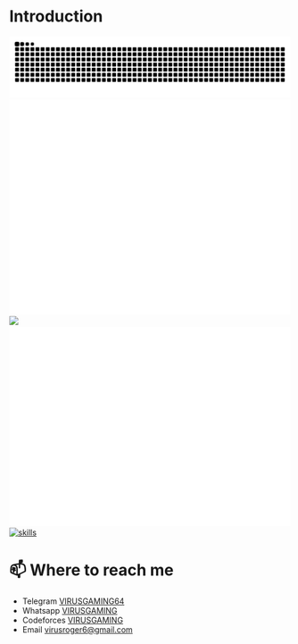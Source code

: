 # Introduction
![](https://raw.githubusercontent.com/VIRUSGAMING64/VIRUSGAMING64/output/github-contribution-grid-snake-dark.svg)
![](https://github.com/VIRUSGAMING64/VIRUSGAMING64/blob/main/github-metrics.svg)
![](https://github-readme-stats.vercel.app/api/top-langs/?username=VIRUSGAMING64)
![](https://raw.githubusercontent.com/VIRUSGAMING64/cf-stats/main/output/light_card.svg#gh-dark-mode-only)
[![skills](https://skillicons.dev/icons?i=cpp,c,py,js,go,java,flask,fastapi,bots,gmail,git,github,vscode,windows,linux,ubuntu&perline=6)](https://skillicons.dev)


# 📫 Where to reach me
- Telegram [VIRUSGAMING64](https://t.me/VIRUSGAMING64)
- Whatsapp [VIRUSGAMING](https://wa.me/+5356563068)
- Codeforces [VIRUSGAMING](https://codeforces.com/profile/VIRUSGAMING)
- Email virusroger6@gmail.com



